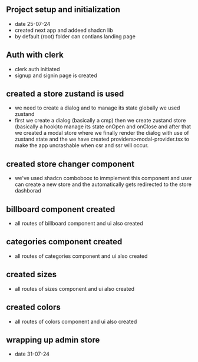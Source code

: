 ## Project setup and initialization

- date 25-07-24
- created next app and addeed shadcn lib
- by default (root) folder can contians landing page

## Auth with clerk

- clerk auth initiated
- signup and signin page is created

## created a store zustand is used

- we need to create a dialog and to manage its state globally we used zustand
- first we create a dialog (basically a cmp) then we create zustand store (basically a hook)to manage its state onOpen and onClose and after that we created a modal store where we finally render the dialog with use of zustand state and the we have created providers>modal-provider.tsx to make the app uncrashable when csr and ssr will occur.

## created store changer component

- we've used shadcn comboboox to immplement this component and user can create a new store and the automatically gets redirected to the store dashborad

## billboard component created

- all routes of billboard component and ui also created

## categories component created

- all routes of categories component and ui also created

## created sizes

- all routes of sizes component and ui also created

## created colors

- all routes of colors component and ui also created

## wrapping up admin store
- date 31-07-24